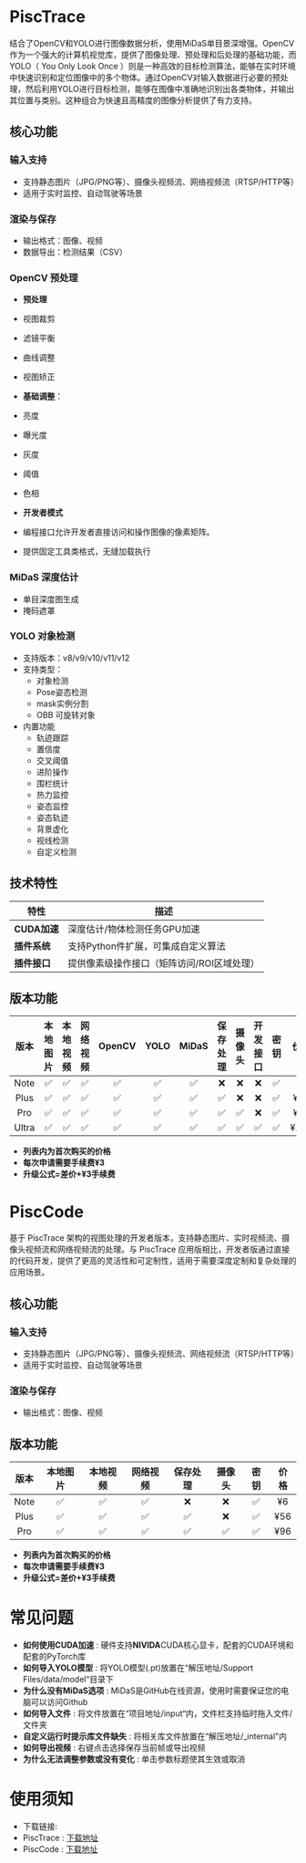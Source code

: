# PiscTrace

 结合了OpenCV和YOLO进行图像数据分析，使用MiDaS单目景深增强。OpenCV作为一个强大的计算机视觉库，提供了图像处理、预处理和后处理的基础功能，而YOLO（ You Only Look Once ）则是一种高效的目标检测算法，能够在实时环境中快速识别和定位图像中的多个物体。通过OpenCV对输入数据进行必要的预处理，然后利用YOLO进行目标检测，能够在图像中准确地识别出各类物体，并输出其位置与类别。这种组合为快速且高精度的图像分析提供了有力支持。


## 核心功能
### 输入支持
- 支持静态图片（JPG/PNG等）、摄像头视频流、网络视频流（RTSP/HTTP等）
- 适用于实时监控、自动驾驶等场景

### 渲染与保存
- 输出格式：图像、视频
- 数据导出：检测结果（CSV）

### OpenCV 预处理
- **预处理**
 - 视图裁剪
 - 滤镜平衡
 - 曲线调整
 - 视图矫正

- **基础调整**：
 - 亮度
 - 曝光度
 - 灰度
 - 阈值
 - 色相

 - **开发者模式**
  - 编程接口允许开发者直接访问和操作图像的像素矩阵。
  - 提供固定工具类格式，无缝加载执行

### MiDaS 深度估计
- 单目深度图生成
- 掩码遮罩

### YOLO 对象检测
- 支持版本：v8/v9/v10/v11/v12
- 支持类型：
  - 对象检测
  - Pose姿态检测
  - mask实例分割
  - OBB 可旋转对象
- 内置功能
  - 轨迹跟踪
  - 置信度
  - 交叉阈值
  - 进阶操作
   - 围栏统计
   - 热力监控
   - 姿态监控
   - 姿态轨迹
   - 背景虚化
   - 视线检测
   - 自定义检测

## 技术特性
| 特性          | 描述                                                                 |
|---------------|----------------------------------------------------------------------|
| **CUDA加速**  | 深度估计/物体检测任务GPU加速                      |
| **插件系统**  | 支持Python件扩展，可集成自定义算法                            |
| **插件接口**   | 提供像素级操作接口（矩阵访问/ROI区域处理）                          |

## 版本功能

| 版本  | 本地图片 | 本地视频 | 网络视频 | OpenCV | YOLO | MiDaS | 保存处理 | 摄像头 | 开发接口 | 密钥 | 价格 |
|:-----:|:--------:|:--------:|:--------:|:------:|:----:|:-----:|:--------:|:------:|:--------:|:----:|:----:|
| Note  | ✅        | ✅        | ✅        | ✅      | ✅    | ✅     | ❌        | ❌      | ❌        | ✅    | ¥6     |
| Plus  | ✅        | ✅        | ✅        | ✅      | ✅    | ✅     | ✅        | ❌      | ❌        | ✅    | ¥38    |
| Pro   | ✅        | ✅        | ✅        | ✅      | ✅    | ✅     | ✅        | ✅      | ❌        | ✅    | ¥88    |
| Ultra | ✅        | ✅        | ✅        | ✅      | ✅    | ✅     | ✅        | ✅      | ✅        | ✅    | ¥128   |

- **列表内为首次购买的价格**
- **每次申请需要手续费¥3**
- **升级公式=差价+¥3手续费**


   
# PiscCode
基于 PiscTrace 架构的视图处理的开发者版本，支持静态图片、实时视频流、摄像头视频流和网络视频流的处理。与 PiscTrace 应用版相比，开发者版通过直接的代码开发，提供了更高的灵活性和可定制性，适用于需要深度定制和复杂处理的应用场景。
## 核心功能
### 输入支持
- 支持静态图片（JPG/PNG等）、摄像头视频流、网络视频流（RTSP/HTTP等）
- 适用于实时监控、自动驾驶等场景

### 渲染与保存
- 输出格式：图像、视频

## 版本功能

| 版本  | 本地图片 | 本地视频 | 网络视频 | 保存处理 | 摄像头 | 密钥 | 价格 |
|:-----:|:--------:|:--------:|:--------:|:--------:|:------:|:----:|:----:|
| Note  | ✅        | ✅        | ✅        | ❌        | ❌      | ✅    | ¥6    |
| Plus  | ✅        | ✅        | ✅        | ✅        | ❌      | ✅    | ¥56   |
| Pro   | ✅        | ✅        | ✅        | ✅        | ✅      | ✅    | ¥96   |

- **列表内为首次购买的价格**
- **每次申请需要手续费¥3**
- **升级公式=差价+¥3手续费**




# 常见问题
- **如何使用CUDA加速** : 硬件支持**NIVIDA**CUDA核心显卡，配套的CUDA环境和配套的PyTorch库
- **如何导入YOLO模型** : 将YOLO模型(.pt)放置在“解压地址/Support Files/data/model“目录下
- **为什么没有MiDaS选项** : MiDaS是GitHub在线资源，使用时需要保证您的电脑可以访问Github
- **如何导入文件** : 将文件放置在“项目地址/input“内，文件栏支持临时拖入文件/文件夹
- **自定义运行时提示库文件缺失** : 将相关库文件放置在“解压地址/_internal"内
- **如何导出视频** : 右键点击选择保存当前帧或导出视频
- **为什么无法调整参数或没有变化** : 单击参数标题使其生效或取消

# 使用须知
- 下载链接:
 - PiscTrace : [下载地址](https://gitcode.com/weixin_43607107/PiscTrace/releases/download/PiscTrace/PiscTrace-影迹.zip)
 - PiscCode : [下载地址](https://gitcode.com/weixin_43607107/PiscTrace/releases/download/PiscCode/PiscCode-影迹.zip)
